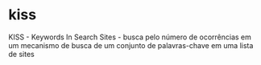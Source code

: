 kiss
====

KISS - Keywords In Search Sites - busca pelo número de ocorrências em um mecanismo de busca de um conjunto de palavras-chave em uma lista de sites
